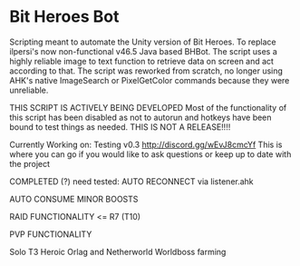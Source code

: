 # Bit Heroes Bot
Scripting meant to automate the Unity version of Bit Heroes. To replace ilpersi's now non-functional v46.5 Java based BHBot. The script uses a highly reliable image to text function to retrieve data on screen and act according to that. The script was reworked from scratch, no longer using AHK's native ImageSearch or PixelGetColor commands because they were unreliable. 

THIS SCRIPT IS ACTIVELY BEING DEVELOPED
Most of the functionality of this script has been disabled as not to autorun and hotkeys have been bound to test things as needed. THIS IS NOT A RELEASE!!!!


Currently Working on: Testing v0.3
http://discord.gg/wEvJ8cmcYf
This is where you can go if you would like to ask questions or keep up to date with the project

COMPLETED (?) need tested:
AUTO RECONNECT via listener.ahk

AUTO CONSUME MINOR BOOSTS
  
RAID FUNCTIONALITY <= R7 (T10)
  
PVP FUNCTIONALITY

Solo T3 Heroic Orlag and Netherworld Worldboss farming
